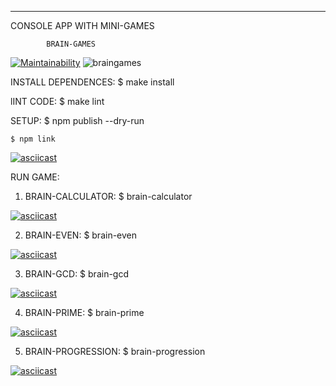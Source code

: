 *****************************************************************************************************************************
  CONSOLE APP WITH MINI-GAMES
  
            BRAIN-GAMES 






[![Maintainability](https://api.codeclimate.com/v1/badges/a99a88d28ad37a79dbf6/maintainability)](https://codeclimate.com/github/dimassspb/frontend-project-lvl1/maintainability)
![braingames](https://github.com/dimassspb/frontend-project-lvl1/workflows/braingames/badge.svg)


INSTALL DEPENDENCES:
	$ make install

lINT CODE:
	$ make lint


SETUP:
	$ npm publish --dry-run

	$ npm link
	
[![asciicast](https://asciinema.org/a/Z75etjsxwUUS4UwpJGDQpHccK.svg)](https://asciinema.org/a/Z75etjsxwUUS4UwpJGDQpHccK)


RUN GAME:


1. BRAIN-CALCULATOR:
	$ brain-calculator
	
[![asciicast](https://asciinema.org/a/S36v7xsBzfc5qoctXxoKrbGEP.svg)](https://asciinema.org/a/S36v7xsBzfc5qoctXxoKrbGEP)


2. BRAIN-EVEN:
	$ brain-even
	
[![asciicast](https://asciinema.org/a/BaLvS4FPOYMijBo9c1Gn9U8Vi.svg)](https://asciinema.org/a/BaLvS4FPOYMijBo9c1Gn9U8Vi)


3. BRAIN-GCD:
	$ brain-gcd
	
[![asciicast](https://asciinema.org/a/tOcQC89Y8DsPbypvR6NAE9GOf.svg)](https://asciinema.org/a/tOcQC89Y8DsPbypvR6NAE9GOf)


4. BRAIN-PRIME:
	$ brain-prime
	
[![asciicast](https://asciinema.org/a/8CLpno8C3ByCFCYsuQSNibjv0.svg)](https://asciinema.org/a/8CLpno8C3ByCFCYsuQSNibjv0)


5. BRAIN-PROGRESSION:
	$ brain-progression
	
[![asciicast](https://asciinema.org/a/VbMCc0c0qth2kfRXdhJq15riC.svg)](https://asciinema.org/a/VbMCc0c0qth2kfRXdhJq15riC)

